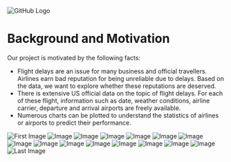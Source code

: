 ![GitHub Logo](/header.jpg)

# Background and Motivation
Our project is motivated by the following facts: 
- Flight delays are an issue for many business and official travellers. Airlines earn bad reputation for being unreliable due to delays. Based on the data, we want to explore whether these reputations are deserved. 
- There is extensive US official data on the topic of flight delays. For each of these flight, information such as date, weather conditions, airline carrier, departure and arrival airports are freely available.
- Numerous charts can be plotted to understand the statistics of airlines or airports to predict their performance.


![First Image](/flight_data.png)
![Image](/flight_datacancel.png)
![Image](/flight_datacancel1.png)
![Image](/flight_datacancel2.png)
![Image](/flight_datacancel3.png)
![Image](/flight_dataLR1.png)
![Image](/flight_dataLR2.png)
![Image](/flight_dataLR3.png)
![Image](/flight_dataLR4.png)
![Image](/flight_dataLR5.png)
![Image](/flight_dataLR6.png)
![Image](/flight_dataLR7.png)
![Image](/flight_datarating1.png)
![Image](/flight_datarating2.png)
![Image](/flight_datarating3.png)
![Last Image](/Plot_1.png)
